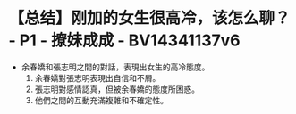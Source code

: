# 【总结】刚加的女生很高冷，该怎么聊？ - P1 - 撩妹成成 - BV14341137v6

-   余春嬌和張志明之間的對話，表現出女生的高冷態度。
    1.  余春嬌對張志明表現出自信和不屑。
    2.  張志明對感情認真，但被余春嬌的態度所困惑。
    3.  他們之間的互動充滿複雜和不確定性。